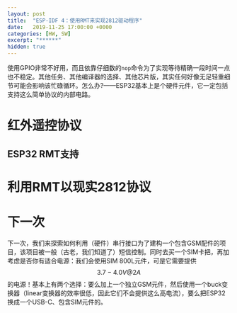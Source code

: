 ```yaml
---
layout: post
title:  "ESP-IDF 4：使用RMT来实现2812驱动程序"
date:   2019-11-25 17:00:00 +0000
categories: [HW, SW]
excerpt: "******"
hidden: true
---
```

使用GPIO非常不好用，而且依靠仔细数的`nop`命令为了实现等待精确一段时间一点也不稳定。其他任务、其他编译器的选择、其他芯片版，其实任何好像无足轻重细节可能会影响该忙碌循环。怎么办?——ESP32基本上是个硬件元件，它一定包括支持这么简单协议的内部电路。

# 红外遥控协议

## ESP32 RMT支持

# 利用RMT以现实2812协议

# 下一次
下一次，我们来探索如何利用（硬件）串行接口为了建构一个包含GSM配件的项目，该项目被一般（古老，我们知道了）短信控制。同时去买一个SIM卡把，再加考虑是否你有适合电源：我们会使用SIM 800L元件，可是它需要提供$$3.7-4.0V @ 2A$$的电源！基本上有两个选择：要么加上一个独立GSM元件，然后使用一个buck变换器（linear变换器的效率很低，因此它们不会提供这么高电流），要么把ESP32换成一个USB-C、包含SIM元件的。
